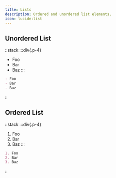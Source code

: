 ```yaml
---
title: Lists
description: Ordered and unordered list elements.
icon: lucide:list
---
```


## Unordered List

::stack
  :::div{.p-4}
  - Foo
  - Bar
  - Baz
  :::

```md
- Foo
- Bar
- Baz
```
::

## Ordered List

::stack
  :::div{.p-4}
  1. Foo
  2. Bar
  3. Baz
  :::

```md
1. Foo
2. Bar
3. Baz
```
:: 

